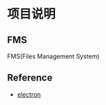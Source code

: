 项目说明
==========

## FMS
FMS(Files Management System)

## Reference
* [electron](https://github.com/atom/electron/tree/master/docs-translations/zh-CN)